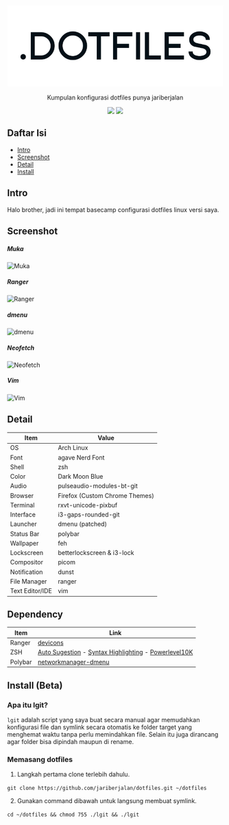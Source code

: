 <p align="center">
<img src="images/logo.png" alt="dotfiles"/>
</p>

<p align="center">
Kumpulan konfigurasi dotfiles punya jariberjalan
</p>

<p align="center">
<a href="https://github.com/jariberjalan/dotfiles/blob/master/LICENSE"><img src="https://img.shields.io/github/license/jariberjalan/dotfiles?style=for-the-badge"/></a>
<a href="https://github.com/jariberjalan/dotfiles"><img src="https://img.shields.io/github/repo-size/jariberjalan/dotfiles?style=for-the-badge"/></a>
</p>

## Daftar Isi
- [Intro](#Intro)
- [Screenshot](#Screenshot)
- [Detail](#Detail)
- [Install](#Install%20(Beta))

## Intro
Halo brother, jadi ini tempat basecamp configurasi dotfiles linux versi saya.

## Screenshot
##### Muka
![Muka](https://github.com/jariberjalan/dotfiles/blob/master/images/Muka.png "Muka")

##### Ranger
![Ranger](https://github.com/jariberjalan/dotfiles/blob/master/images/Ranger.png "Ranger")

##### dmenu
![dmenu](https://github.com/jariberjalan/dotfiles/blob/master/images/dmenu.png "dmenu")

##### Neofetch
![Neofetch](https://github.com/jariberjalan/dotfiles/blob/master/images/Neofetch.png "Neofetch")

##### Vim
![Vim](https://github.com/jariberjalan/dotfiles/blob/master/images/Vim.png "Vim")

## Detail

| Item | Value |
| --- | --- |
| OS | Arch Linux |
| Font | agave Nerd Font |
| Shell | zsh |
| Color | Dark Moon Blue |
| Audio | pulseaudio-modules-bt-git |
| Browser | Firefox (Custom Chrome Themes) |
| Terminal | rxvt-unicode-pixbuf |
| Interface | i3-gaps-rounded-git |
| Launcher | dmenu (patched) |
| Status Bar | polybar |
| Wallpaper | feh |
| Lockscreen | betterlockscreen & i3-lock |
| Compositor | picom |
| Notification | dunst |
| File Manager | ranger |
| Text Editor/IDE | vim |

## Dependency
| Item | Link |
| - | - |
| Ranger | [devicons](https://github.com/alexanderjeurissen/ranger_devicons) |
| ZSH | [Auto Sugestion](https://github.com/zsh-users/zsh-autosuggestions) - [Syntax Highlighting](https://github.com/zsh-users/zsh-syntax-highlighting) - [Powerlevel10K](https://github.com/romkatv/powerlevel10k)|
| Polybar | [networkmanager-dmenu](https://github.com/firecat53/networkmanager-dmenu) |

## Install (Beta)

### Apa itu lgit?
`lgit` adalah script yang saya buat secara manual agar memudahkan konfigurasi file dan symlink secara otomatis ke folder target yang menghemat waktu tanpa perlu memindahkan file. Selain itu juga dirancang agar folder bisa dipindah maupun di rename.

### Memasang dotfiles
1. Langkah pertama clone terlebih dahulu.

`git clone https://github.com/jariberjalan/dotfiles.git ~/dotfiles`

2. Gunakan command dibawah untuk langsung membuat symlink.

`cd ~/dotfiles && chmod 755 ./lgit && ./lgit`
